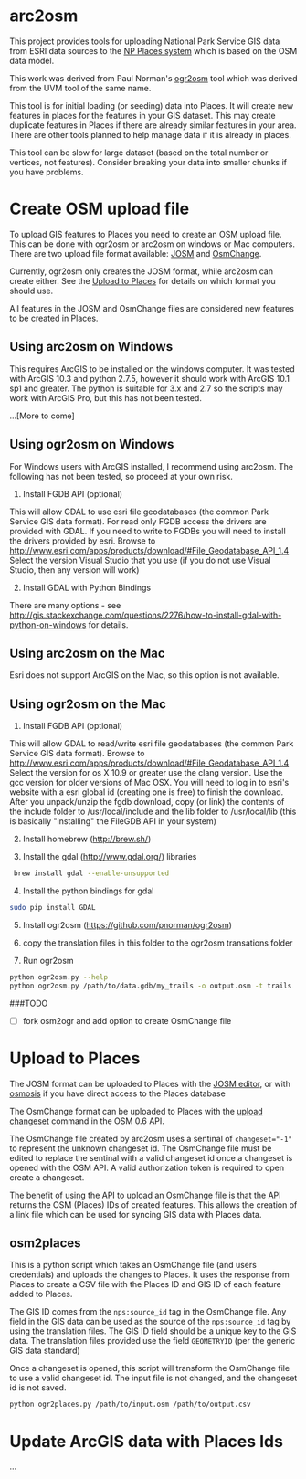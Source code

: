 arc2osm
=======

This project provides tools for uploading National Park Service GIS data
from ESRI data sources to the [NP Places system](https://github.com/nationalparkservice/places-api)
which is based on the OSM data model.

This work was derived from Paul Norman's [ogr2osm](https://github.com/pnorman/ogr2osm) tool which was derived from
the UVM tool of the same name.

This tool is for initial loading (or seeding) data into Places.  It will create
new features in places for the features in your GIS dataset.  This may create
duplicate features in Places if there are already similar features in your area.
There are other tools planned to help manage data if it is already in places.

This tool can be slow for large dataset (based on the total number or vertices,
not features).  Consider breaking your data into smaller chunks if you have
problems.

Create OSM upload file
======================

To upload GIS features to Places you need to create an OSM upload file.
This can be done with ogr2osm or arc2osm on windows or Mac computers.
There are two upload file format available: [JOSM](http://wiki.openstreetmap.org/wiki/JOSM_file_format)
and [OsmChange](http://wiki.openstreetmap.org/wiki/OsmChange).

Currently, ogr2osm only creates the JOSM format, while arc2osm can create either.
See the [Upload to Places](https://github.com/regan-sarwas/arc2osm#upload-to-places)
for details on which format you should use.

All features in the JOSM and OsmChange files are considered new features to
be created in Places.


Using arc2osm on Windows
------------------------

This requires ArcGIS to be installed on the windows computer.  It was tested
with ArcGIS 10.3 and python 2.7.5, however it should work with ArcGIS 10.1 sp1
and greater.  The python is suitable for 3.x and 2.7 so the scripts may work
with ArcGIS Pro, but this has not been tested.

...[More to come]


Using ogr2osm on Windows
------------------------

For Windows users with ArcGIS installed, I recommend using arc2osm.
The following has not been tested, so proceed at your own risk.

1) Install FGDB API (optional)

This will allow GDAL to use esri file geodatabases (the common Park
Service GIS data format). For read only FGDB access the drivers are provided
with GDAL.  If you need to write to FGDBs you will need to install the drivers
provided by esri. Browse to http://www.esri.com/apps/products/download/#File_Geodatabase_API_1.4
Select the version Visual Studio that you use (if you do not use Visual Studio,
then any version will work)

2) Install GDAL with Python Bindings

There are many options - see http://gis.stackexchange.com/questions/2276/how-to-install-gdal-with-python-on-windows
for details.


Using arc2osm on the Mac
------------------------

Esri does not support ArcGIS on the Mac, so this option is not available.


Using ogr2osm on the Mac
------------------------

1) Install FGDB API (optional)

This will allow GDAL to read/write esri file geodatabases (the common Park
Service GIS data format).  Browse to http://www.esri.com/apps/products/download/#File_Geodatabase_API_1.4
Select the version for os X 10.9 or greater use the clang version.  Use
the gcc version for older versions of Mac OSX.  You will need to log in to
esri's website with a esri global id (creating one is free) to finish the download.
After you unpack/unzip the fgdb download, copy (or link) the contents of the include folder
to /usr/local/include and the lib folder to /usr/local/lib (this is basically "installing"
the FileGDB API in your system)

2) Install homebrew (http://brew.sh/)

3) Install the gdal (http://www.gdal.org/) libraries

```bash
 brew install gdal --enable-unsupported
```

4) Install the python bindings for gdal

```bash
sudo pip install GDAL
```

5) Install ogr2osm (https://github.com/pnorman/ogr2osm)

6) copy the translation files in this folder to the ogr2osm transations folder

7) Run ogr2osm

```bash
python ogr2osm.py --help
python ogr2osm.py /path/to/data.gdb/my_trails -o output.osm -t trails
```

###TODO

- [ ] fork osm2ogr and add option to create OsmChange file


Upload to Places
================

The JOSM format can be uploaded to Places with the [JOSM editor](http://wiki.openstreetmap.org/wiki/JOSM),
or with [osmosis](http://wiki.openstreetmap.org/wiki/Osmosis) if you have direct access to the Places database

The OsmChange format can be uploaded to Places with the
[upload changeset](http://wiki.openstreetmap.org/wiki/API_v0.6#Diff_upload:_POST_.2Fapi.2F0.6.2Fchangeset.2F.23id.2Fupload)
command in the OSM 0.6 API.

The OsmChange file created by arc2osm uses a sentinal of `changeset="-1"` to
represent the unknown changeset id.  The OsmChange file must be edited to
replace the sentinal with a valid changeset id once a changeset is opened with
the OSM API.  A valid authorization token is required to open create a changeset.

The benefit of using the API to upload an OsmChange file is that the API returns
the OSM (Places) IDs of created features.  This allows the creation of a link
file which can be used for syncing GIS data with Places data.

osm2places
----------

This is a python script which takes an OsmChange file (and users credentials)
and uploads the changes to Places.  It uses the response from Places to create
a CSV file with the Places ID and GIS ID of each feature added to Places.

The GIS ID comes from the `nps:source_id` tag in the OsmChange file.  Any field in
the GIS data can be used as the source of the `nps:source_id` tag by using the
translation files.  The GIS ID field should be a unique key to the GIS data.
The translation files provided use the field `GEOMETRYID` (per the generic
GIS data standard)

Once a changeset is opened, this script will transform the OsmChange file to
use a valid changeset id. The input file is not changed, and the changeset id
is not saved.

```bash
python ogr2places.py /path/to/input.osm /path/to/output.csv
```

Update ArcGIS data with Places Ids
==================================

...
